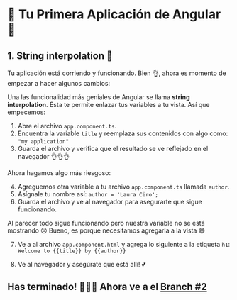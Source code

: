 # 🌟 Tu Primera Aplicación de Angular 🌟

## 1. String interpolation 🎒

Tu aplicación está corriendo y funcionando. Bien 👌, ahora es momento de empezar a hacer algunos cambios:

Una las funcionalidad más geniales de Angular se llama **string interpolation**. Ésta te permite enlazar tus variables a tu vista. Así que empecemos:

1. Abre el archivo `app.component.ts`.
2. Encuentra la variable `title` y reemplaza sus contenidos con algo como: `"my application"`
3. Guarda el archivo y verifica que el resultado se ve reflejado en el navegador 👌👌👌

Ahora hagamos algo más riesgoso:

4. Agreguemos otra variable a tu archivo `app.component.ts` llamada `author`. 
5. Asígnale tu nombre así: `author = 'Laura Ciro';`
6. Guarda el archivo y ve al navegador para asegurarte que sigue funcionando.

Al parecer todo sigue funcionando pero nuestra variable no se está mostrando 😢
Bueno, es porque necesitamos agregarla a la vista 😅

7. Ve a al archivo `app.component.html` y agrega lo siguiente a la etiqueta `h1`: `Welcome to {{title}} by {{author}}`

5. Ve al navegador y asegúrate que está allí! 💕

## Has terminado! 🎉🎉🎉 Ahora ve a el [Branch #2](https://github.com/angular-medellin/learn/tree/2)
